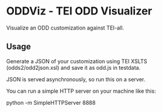 ODDViz - TEI ODD Visualizer
===========================

Visualize an ODD customization against TEI-all.


Usage
-----

Generate a JSON of your customization using TEI XSLTS (odds2/odd2json.xsl) and save it as odd.js in testdata.

JSON is served asynchronously, so run this on a server. 

You can run a simple HTTP server on your machine like this:

python -m SimpleHTTPServer 8888

